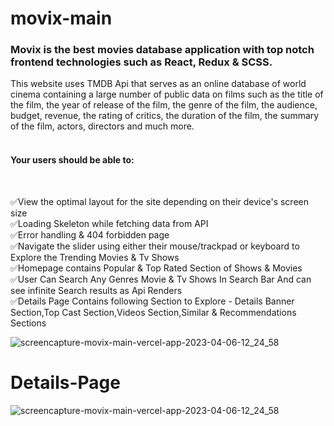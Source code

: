 # movix-main
 <p>
                       <h3> Movix is the best movies database application with top notch frontend technologies such as React, Redux & SCSS.   <br></h3>
                        This website uses TMDB Api that serves as an online database of world cinema containing a large number of public data on films such as the title of the film, the year of release of the film, the genre of the film, the audience, budget, revenue, the rating of critics, the duration of the film, the summary of the film, actors, directors and much more.
 <br> <br>

<h4>Your users should be able to:</h4> <br>

✅View the optimal layout for the site depending on their device's screen size  <br>
✅Loading Skeleton while fetching data from API<br>
✅Error handling & 404 forbidden page  <br>
✅Navigate the slider using either their mouse/trackpad or keyboard to Explore the Trending Movies & Tv Shows   <br>
✅Homepage contains Popular & Top Rated Section of Shows & Movies  <br>
✅User Can Search Any Genres Movie & Tv Shows In Search Bar And can see infinite Search results as Api Renders  <br>
✅Details Page Contains following Section to Explore - Details Banner Section,Top Cast Section,Videos Section,Similar & Recommendations Sections <br>
                    </p>
![screencapture-movix-main-vercel-app-2023-04-06-12_24_58](https://user-images.githubusercontent.com/91651054/230295256-1daa3f81-8fdf-4e06-98a4-06a539677e42.png)

# Details-Page

![screencapture-movix-main-vercel-app-2023-04-06-12_24_58](https://user-images.githubusercontent.com/91651054/230295616-21d20231-32b8-4070-99f6-1fec269d110d.png)

